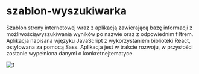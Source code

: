 # szablon-wyszukiwarka

Szablon strony internetowej wraz z aplikacją zawierającą bazę informacji z możliwościąwyszukiwania wyników po nazwie oraz z odpowiednim filtrem. Aplikacja napisana wjęzyku JavaScript z wykorzystaniem biblioteki React, ostylowana za pomocą Sass. Aplikacja jest w trakcie rozwoju, w przysłości zostanie wypełniona danymi o konkretnejtematyce.

![1](https://github.com/Piotr-Mlodzianowski/szablon-wyszukiwarka/assets/119539454/3adfccd8-25a8-4548-b188-a9a2c1e4eb34)
